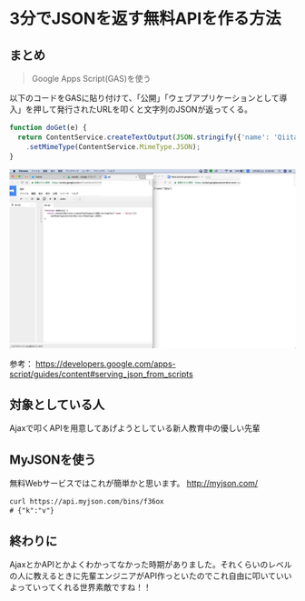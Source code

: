 # 3分でJSONを返す無料APIを作る方法

## まとめ

> Google Apps Script(GAS)を使う

以下のコードをGASに貼り付けて、「公開」「ウェブアプリケーションとして導入」を押して発行されたURLを叩くと文字列のJSONが返ってくる。

```js
function doGet(e) {
  return ContentService.createTextOutput(JSON.stringify({'name': 'Qiita'}))
    .setMimeType(ContentService.MimeType.JSON);
}
```

![スクリーンショット](./ss.jpg)

参考： https://developers.google.com/apps-script/guides/content#serving_json_from_scripts

## 対象としている人

Ajaxで叩くAPIを用意してあげようとしている新人教育中の優しい先輩

## MyJSONを使う

無料Webサービスではこれが簡単かと思います。
http://myjson.com/

```shell
curl https://api.myjson.com/bins/f36ox
# {"k":"v"}
```

## 終わりに

AjaxとかAPIとかよくわかってなかった時期がありました。それくらいのレベルの人に教えるときに先輩エンジニアがAPI作っといたのでこれ自由に叩いていいよっていってくれる世界素敵ですね！！
